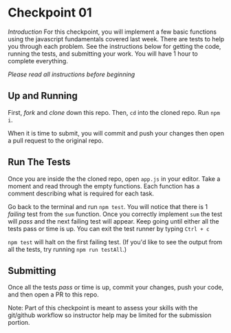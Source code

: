 # Checkpoint 01
_Introduction_
For this checkpoint, you will implement a few basic functions using the javascript fundamentals covered last week.  There are tests to help you through each problem.  See the instructions below for getting the code, running the tests, and submitting your work.  You will have 1 hour to complete everything.

*Please read all instructions before beginning*

## Up and Running
First, *fork* and *clone* down this repo.  Then, `cd` into the cloned repo. Run `npm i`.

When it is time to submit, you will commit and push your changes then open a pull request to the original repo.

## Run The Tests
Once you are inside the the cloned repo, open `app.js` in your editor.  Take a moment and read through the empty functions.  Each function has a comment describing what is required for each task.  

Go back to the terminal and run `npm test`.  You will notice that there is 1 *failing* test from the `sum` function.  Once you correctly implement `sum` the test will *pass* and the next failing test will appear.  Keep going until either all the tests pass or time is up.  You can exit the test runner by typing `Ctrl + c`

`npm test` will halt on the first failing test.  (If you'd like to see the output from all the tests, try running `npm run testAll`.)

## Submitting
Once all the tests *pass* or time is up, commit your changes, push your code, and then open a PR to this repo.  

Note: Part of this checkpoint is meant to assess your skills with the git/github workflow so instructor help may be limited for the submission portion.
